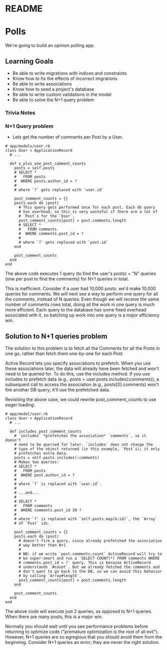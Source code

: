 # README

# Polls

We're going to build an opinion polling app.

## Learning Goals

* Be able to write migrations with indices and constraints
* Know how to fix the effects of incorrect migrations
* Be able to write associations
* Know how to seed a project's database
* Be able to write custom validations in the model
* Be able to solve the N+1 query problem


### Trivia Notes

### N+1 Query problem
* Lets get the number of comments per Post by a User.

```
# app/models/user.rb
class User < ApplicationRecord
  # ...

  def n_plus_one_post_comment_counts
    posts = self.posts
    # SELECT *
    #   FROM posts
    #  WHERE posts.author_id = ?
    #
    # where `?` gets replaced with `user.id`

    post_comment_counts = {}
    posts.each do |post|
      # This query gets performed once for each post. Each db query
      # has overhead, so this is very wasteful if there are a lot of
      # `Post`s for the `User`.
      post_comment_counts[post] = post.comments.length
      # SELECT *
      #   FROM comments
      #  WHERE comments.post_id = ?
      #
      # where `?` gets replaced with `post.id`
    end

    post_comment_counts
  end
end
```

The above code executes 1 query (to find the user's posts) + "N" queries (one per post to find the comments) for N+1 queries in total.

This is inefficient. Consider if a user had 10,000 posts: we'd make 10,000 queries for comments. We will next see a way to perform one query for all the comments, instead of N queries. Even though we will receive the same number of comments rows total, doing all the work in one query is much more efficient. Each query to the database has some fixed overhead associated with it, so batching up work into one query is a major efficiency win.


## Solution to N+1 queries problem

The solution to this problem is to fetch all the Comments for all the Posts in one go, rather than fetch them one-by-one for each Post.

Active Record lets you specify associations to prefetch. When you use these associations later, the data will already have been fetched and won't need to be queried for. To do this, use the includes method. If you use includes to prefetch data (e.g., posts = user.posts.includes(:comments)), a subsequent call to access the association (e.g., posts[0].comments) won't fire another DB query; it'll use the prefetched data.


Revisiting the above case, we could rewrite post_comment_counts to use eager loading:

```
# app/model/user.rb
class User < ApplicationRecord
  # ...

  def includes_post_comment_counts
    # `includes` *prefetches the association* `comments`, so it doesn't
    # need to be queried for later. `includes` does not change the
    # type of the object returned (in this example, `Post`s); it only
    # prefetches extra data.
    posts = self.posts.includes(:comments)
    # Makes two queries:
    # SELECT *
    #   FROM posts
    #  WHERE post.author_id = ?
    #
    # where `?` is replaced with `user.id`.
    #
    # ...and...
    #
    # SELECT *
    #   FROM comments
    #  WHERE comments.post_id IN ?
    #
    # where `?` is replaced with `self.posts.map(&:id)`, the `Array`
    # of `Post` ids.

    post_comment_counts = {}
    posts.each do |post|
      # doesn't fire a query, since already prefetched the association
      # way better than N+1
      #
      # NB: if we write `post.comments.count` ActiveRecord will try to
      # be super-smart and run a `SELECT COUNT(*) FROM comments WHERE
      # comments.post_id = ?` query. This is because ActiveRecord
      # understands `#count`. But we already fetched the comments and
      # don't want to go back to the DB, so we can avoid this behavior
      # by calling `Array#length`.
      post_comment_counts[post] = post.comments.length
    end

    post_comment_counts
  end
end
```

The above code will execute just 2 queries, as opposed to N+1 queries. When there are many posts, this is a major win.

Normally you should wait until you see performance problems before returning to optimize code ("premature optimization is the root of all evil"). However, N+1 queries are so egregious that you should avoid them from the beginning. Consider N+1 queries an error; they are never the right solution.
